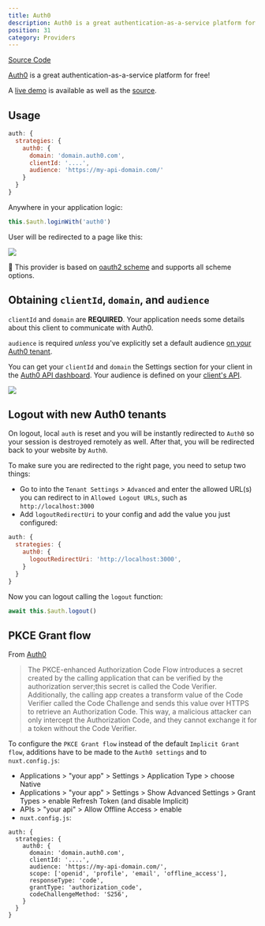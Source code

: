 ```yaml
---
title: Auth0
description: Auth0 is a great authentication-as-a-service platform for free!
position: 31
category: Providers
---
```


[Source Code](https://github.com/nuxt-community/auth-module/blob/dev/src/providers/auth0/index.ts)

[Auth0](https://auth0.com) is a great authentication-as-a-service platform for free!

A [live demo](https://auth0.nuxtjs.org) is available as well as the [source](https://github.com/nuxt/example-auth0).

## Usage

```js
auth: {
  strategies: {
    auth0: {
      domain: 'domain.auth0.com',
      clientId: '....',
      audience: 'https://my-api-domain.com/'
    }
  }
}
```

Anywhere in your application logic:

```js
this.$auth.loginWith('auth0')
```

User will be redirected to a page like this:

<img align="center" src="https://cdn2.auth0.com/docs/media/articles/web/hosted-login.png">


💁 This provider is based on [oauth2 scheme](../schemes/oauth2) and supports all scheme options.

## Obtaining `clientId`, `domain`, and `audience`

`clientId` and `domain` are **REQUIRED**. Your application needs some details about this client to communicate with Auth0.

`audience` is required _unless_ you've explicitly set a default audience [on your Auth0 tenant](https://manage.auth0.com/#/tenant).

You can get your `clientId` and `domain` the Settings section for your client in the [Auth0 API dashboard](https://manage.auth0.com/#/applications). Your audience is defined on your [client's API](https://manage.auth0.com/#/apis).

<img align="center" src="https://cdn2.auth0.com/docs/media/articles/dashboard/client_settings.png">

## Logout with new Auth0 tenants

On logout, local `auth` is reset and you will be instantly redirected to `Auth0` so your session is destroyed remotely as well. After that, you will be redirected back to your website by `Auth0`.

To make sure you are redirected to the right page, you need to setup two things:
* Go to into the `Tenant Settings` > `Advanced` and enter the allowed URL(s) you can redirect to in `Allowed Logout URLs`, such as `http://localhost:3000`
* Add `logoutRedirectUri` to your config and add the value you just configured:
  
```js
auth: {
  strategies: {
    auth0: {
      logoutRedirectUri: 'http://localhost:3000',
    }
  }
}
```

Now you can logout calling the `logout` function:

```js
await this.$auth.logout()
```

## PKCE Grant flow 

From [Auth0](https://auth0.com/docs/flows/concepts/auth-code-pkce)
> The PKCE-enhanced Authorization Code Flow introduces a secret created by the calling application that can be verified by the authorization server;this secret is called the Code Verifier. Additionally, the calling app creates a transform value of the Code Verifier called the Code Challenge and sends this value over HTTPS to retrieve an Authorization Code. This way, a malicious attacker can only intercept the Authorization Code, and they cannot exchange it for a token without the Code Verifier.

To configure the `PKCE Grant flow` instead of the default `Implicit Grant flow`, additions have to be made to the `Auth0 settings` and to `nuxt.config.js`:
- Applications > "your app" > Settings > Application Type > choose Native
- Applications > "your app" > Settings > Show Advanced Settings > Grant Types > enable Refresh Token (and disable Implicit)
- APIs > "your api" > Allow Offline Access > enable
- `nuxt.config.js`:

```js{}[nuxt.config.js]
auth: {
  strategies: {
    auth0: {
      domain: 'domain.auth0.com',
      clientId: '....',
      audience: 'https://my-api-domain.com/',
      scope: ['openid', 'profile', 'email', 'offline_access'],
      responseType: 'code',
      grantType: 'authorization_code',
      codeChallengeMethod: 'S256',
    }
  }
}


```
